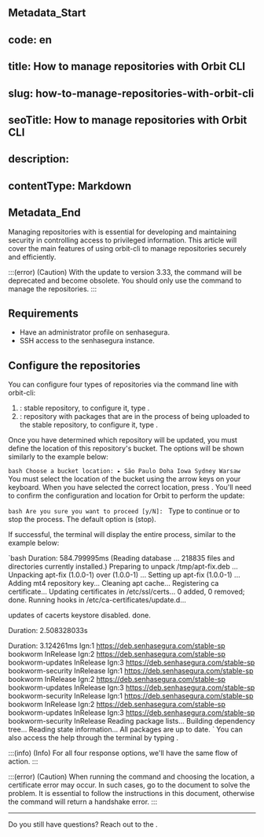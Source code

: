 ## Metadata_Start 
## code: en
## title: How to manage repositories with Orbit CLI 
## slug: how-to-manage-repositories-with-orbit-cli 
## seoTitle: How to manage repositories with Orbit CLI 
## description:  
## contentType: Markdown 
## Metadata_End
Managing repositories with  is essential for developing and maintaining security in controlling access to privileged information. This article will cover the main features of using orbit-cli to manage repositories securely and efficiently.

:::(error) (Caution)
With the update to version 3.33, the  command will be deprecated and become obsolete. You should only use the  command to manage the repositories.
:::

## Requirements
- Have an administrator profile on senhasegura.
- SSH access to the senhasegura instance.

## Configure the repositories
You can configure four types of repositories via the command line with orbit-cli:
1. : stable repository, to configure it, type .
2. : repository with packages that are in the process of being uploaded to the stable repository, to configure it, type .

Once you have determined which repository will be updated, you must define the location of this repository's bucket. The options will be shown similarly to the example below:

`bash
Choose a bucket location:
  ▸ São Paulo
    Doha
    Iowa
    Sydney
    Warsaw
`
You must select the location of the bucket using the arrow keys on your keyboard. When you have selected the correct location, press . You'll need to confirm the configuration and location for Orbit to perform the update:

`bash
Are you sure you want to proceed [y/N]:
`
Type  to continue or  to stop the process. The default option is  (stop).

If successful, the terminal will display the entire process, similar to the example below:

`bash
Duration: 584.799995ms
 (Reading database ... 218835 files and directories currently installed.)
 Preparing to unpack /tmp/apt-fix.deb ...
 Unpacking apt-fix (1.0.0-1) over (1.0.0-1) ...
 Setting up apt-fix (1.0.0-1) ...
 Adding mt4 repository key... Cleaning apt cache...
 Registering ca certificate...
 Updating certificates in /etc/ssl/certs...
 0 added, 0 removed; done.
 Running hooks in /etc/ca-certificates/update.d...

 updates of cacerts keystore disabled.
 done.

Duration: 2.508328033s

Duration: 3.124261ms
 Ign:1 https://deb.senhasegura.com/stable-sp bookworm InRelease
 Ign:2 https://deb.senhasegura.com/stable-sp bookworm-updates InRelease
 Ign:3 https://deb.senhasegura.com/stable-sp bookworm-security InRelease
 Ign:1 https://deb.senhasegura.com/stable-sp bookworm InRelease
 Ign:2 https://deb.senhasegura.com/stable-sp bookworm-updates InRelease
 Ign:3 https://deb.senhasegura.com/stable-sp bookworm-security InRelease
 Ign:1 https://deb.senhasegura.com/stable-sp bookworm InRelease
 Ign:2 https://deb.senhasegura.com/stable-sp bookworm-updates InRelease
 Ign:3 https://deb.senhasegura.com/stable-sp bookworm-security InRelease
 Reading package lists...
 Building dependency tree...
 Reading state information...
 All packages are up to date.
`
You can also access the help through the terminal by typing . 

:::(info) (Info)
For all four response options, we'll have the same flow of action.
:::

:::(error) (Caution)
When running the command and choosing the location, a certificate error may occur. In such cases, go to the document  to solve the problem. It is essential to follow the instructions in this document, otherwise the  command will return a handshake error.
:::


***
Do you still have questions? Reach out to the .